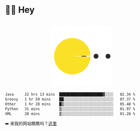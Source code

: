 
# 👋🏻 Hey
<div align="center">
	<br>
	<img src="https://raw.githubusercontent.com/Aniket965/Aniket965/master/pacman.svg?sanitize=true" width="200" height="200">
	<br>
</div>

<!--START_SECTION:waka-->
```text
Java     22 hrs 13 mins  ████████████████████▓░░░░   82.34 % 
Groovy   1 hr 59 mins    ██░░░░░░░░░░░░░░░░░░░░░░░   07.37 % 
Other    1 hr 28 mins    █▒░░░░░░░░░░░░░░░░░░░░░░░   05.48 % 
Python   31 mins         ▒░░░░░░░░░░░░░░░░░░░░░░░░   01.97 % 
XML      20 mins         ▒░░░░░░░░░░░░░░░░░░░░░░░░   01.28 % 
```
<!--END_SECTION:waka-->

 ➡️  来我的网站瞧瞧吗？[这里](https://www.shaolongfei.com)
